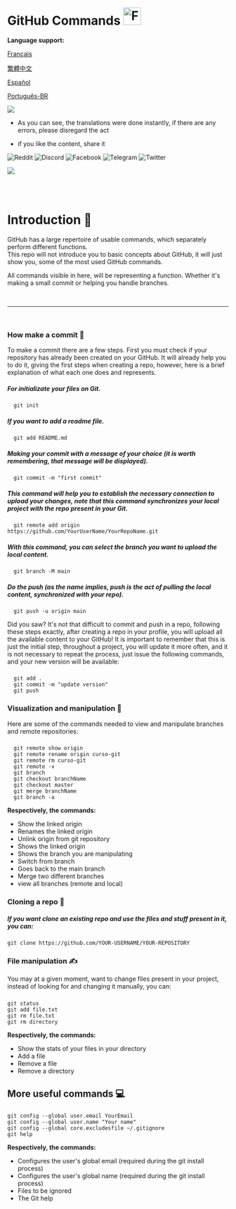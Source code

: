 # GitHub Commands <img src="https://user-images.githubusercontent.com/74038190/216122041-518ac897-8d92-4c6b-9b3f-ca01dcaf38ee.png" alt="Fire" width="40" />

**Language support:**

<p>
    <a href="/GitDocs/readme_fr.md">Français </a>
<p/> 
<p>
    <a href="/GitDocs/readme_ch.md">繁體中文</a>
<p/> 
<p>
    <a href="/GitDocs/readme_es.md">Español</a>
<p/>
<p>
    <a href="/GitDocs/readme_pt-br.md">Português-BR</a>
<p/>
    
![](https://i.imgur.com/waxVImv.png)

*  As you can see, the translations were done instantly, if there are any errors, please disregard the act

* if you like the content, share it

![Reddit](https://img.shields.io/badge/Reddit-%23FF4500.svg?style=for-the-badge&logo=Reddit&logoColor=white)
![Discord](https://img.shields.io/badge/Discord-%235865F2.svg?style=for-the-badge&logo=discord&logoColor=white)
![Facebook](https://img.shields.io/badge/Facebook-%231877F2.svg?style=for-the-badge&logo=Facebook&logoColor=white)
![Telegram](https://img.shields.io/badge/Telegram-2CA5E0?style=for-the-badge&logo=telegram&logoColor=white)
![Twitter](https://img.shields.io/badge/Twitter-%231DA1F2.svg?style=for-the-badge&logo=Twitter&logoColor=white)

![](https://i.imgur.com/waxVImv.png)

<br/>
<br/>

# Introduction 👶

GitHub has a large repertoire of usable commands, which separately perform different functions. <br /> 
This repo will not introduce you to basic concepts about GitHub, it will just show you, some of the most used GitHub commands.

All commands visible in here, will be representing a function. Whether it's making a small commit or helping you handle branches.

<br/>

---

<br/>

### How make a commit 🐤

To make a commit there are a few steps. First you must check if your repository has already been created on your GitHub.
It will already help you to do it, giving the first steps when creating a repo, however, here is a brief explanation of what each one does and represents.

##### For initializate your files on Git.
      git init
      
##### If you want to add a readme file.
      git add README.md

##### Making your commit with a message of your choice (it is worth remembering, that message will be displayed).
      git commit -m "first commit"

##### This command will help you to establish the necessary connection to upload your changes, note that this command synchronizes your local project with the repo present in your Git.
      git remote add origin https://github.com/YourUserName/YourRepoName.git

##### With this command, you can select the branch you want to upload the local content.
      git branch -M main

##### Do the push (as the name implies, _push_ is the act of pulling the local content, synchronized with your repo).
      git push -u origin main

Did you saw? It's not that difficult to commit and push in a repo, following these steps exactly, after creating a repo in your profile, you will upload all the available content to your GitHub!
It is important to remember that this is just the initial step, throughout a project, you will update it more often, and it is not necessary to repeat the process, just issue the following commands, and your new version will be available:

##### 
      git add . 
      git commit -m "update version"
      git push
      

### Visualization and manipulation 🙌

Here are some of the commands needed to view and manipulate branches and remote repositories:

##### 
      git remote show origin
      git remote rename origin curso-git
      git remote rm curso-git
      git remote -v
      git branch
      git checkout branchName
      git checkout master
      git merge branchName
      git branch -a

**Respectively, the commands:**

* Show the linked origin
* Renames the linked origin
* Unlink origin from git repository
* Shows the linked origin
* Shows the branch you are manipulating
* Switch from branch
* Goes back to the main branch
* Merge two different branches
* view all branches (remote and local)


### Cloning a repo 👷

##### If you want clone an existing repo and use the files and stuff present in it, you can:
    git clone https://github.com/YOUR-USERNAME/YOUR-REPOSITORY


### File manipulation ✍️

You may at a given moment, want to change files present in your project, instead of looking for and changing it manually, you can:

#####
    git status
    git add file.txt
    git rm file.txt
    git rm directory 
    
**Respectively, the commands:**

* Show the stats of your files in your directory
* Add a file
* Remove a file
* Remove a directory


## More useful commands 💻

#####
    git config --global user.email YourEmail
    git config --global user.name "Your name"
    git config --global core.excludesfile ~/.gitignore
    git help

**Respectively, the commands:**

* Configures the user's global email (required during the git install process)
* Configures the user's global name (required during the git install process)
* Files to be ignored
* The Git help 

